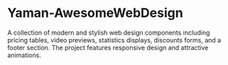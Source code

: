# Yaman-AwesomeWebDesign
A collection of modern and stylish web design components including pricing tables, video previews, statistics displays, discounts forms, and a footer section. The project features responsive design and attractive animations.
